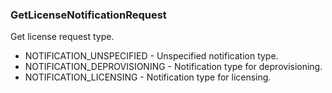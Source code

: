 ### GetLicenseNotificationRequest
Get license request type.

- NOTIFICATION_UNSPECIFIED - Unspecified notification type.
- NOTIFICATION_DEPROVISIONING - Notification type for deprovisioning.
- NOTIFICATION_LICENSING - Notification type for licensing.
